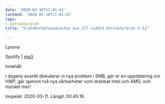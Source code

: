 ```yaml
---
date: '2020-03-16T11:01:41'
lastmod: '2020-03-16T11:01:41'
tags:
- ostrukturerat
title: "S\xE4kerhetspodcasten avs.177 \u2013 Ostrukturerat V.12"

---
```

Lyssna

Spotify \| [mp3](http://traffic.libsyn.com/sakerhetspodcasten/2020-03-11_Ostrukturerat.mp3)

Innehåll

I dagens avsnitt diskuterar vi nya problem i SMB, ger er en uppdatering om HIBP,
går igenom två nya sårbarheter som drabbat Intel och AMD, och mycket mer!

Inspelat: 2020-03-11. Längd: 00:45:16.

